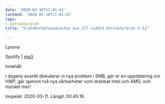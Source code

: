 ```yaml
---
date: '2020-03-16T11:01:41'
lastmod: '2020-03-16T11:01:41'
tags:
- ostrukturerat
title: "S\xE4kerhetspodcasten avs.177 \u2013 Ostrukturerat V.12"

---
```

Lyssna

Spotify \| [mp3](http://traffic.libsyn.com/sakerhetspodcasten/2020-03-11_Ostrukturerat.mp3)

Innehåll

I dagens avsnitt diskuterar vi nya problem i SMB, ger er en uppdatering om HIBP,
går igenom två nya sårbarheter som drabbat Intel och AMD, och mycket mer!

Inspelat: 2020-03-11. Längd: 00:45:16.

